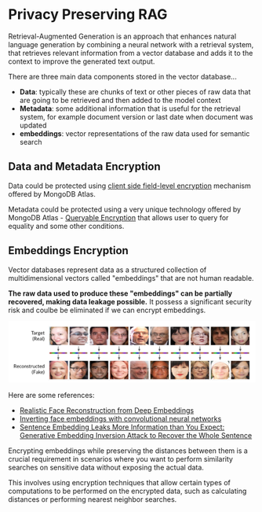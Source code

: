 # Privacy Preserving RAG

Retrieval-Augmented Generation is an approach that enhances natural language generation by combining a neural network with a retrieval system, that retrieves relevant information from a vector database and adds it to the context to improve the generated text output.

There are three main data components stored in the vector database...

- **Data**: typically these are chunks of text or other pieces of raw data that are going to be retrieved and then added to the model context
- **Metadata**: some additional information that is useful for the retrieval system, for example document version or last date when document was updated 
- **embeddings**: vector representations of the raw data used for semantic search


## Data and Metadata Encryption

Data could be protected using [client side field-level encryption](https://www.mongodb.com/docs/manual/core/csfle/) mechanism offered by MongoDB Atlas.

Metadata could be protected using a very unique technology offered by MongoDB Atlas - [Queryable Encryption](https://www.mongodb.com/docs/manual/core/queryable-encryption/) that allows user to query for equality and some other conditions.

## Embeddings Encryption

Vector databases represent data as a structured collection of multidimensional vectors called "embeddings" that are not human readable. 

**The raw data used to produce these "embeddings" can be partially recovered, making data leakage possible.** It possess a significant security risk and coulbe be eliminated if we can encrypt embeddings.

![alt text](images/reconstruction.jpeg)

Here are some references:

- [Realistic Face Reconstruction from Deep Embeddings](https://github.com/evendrow/face-reconstruction)
- [Inverting face embeddings with convolutional neural networks](https://arxiv.org/abs/1606.04189)
- [Sentence Embedding Leaks More Information than You Expect: Generative Embedding Inversion Attack to Recover the Whole Sentence](https://arxiv.org/abs/2305.03010)


Encrypting embeddings while preserving the distances between them is a crucial requirement in scenarios where you want to perform similarity searches on sensitive data without exposing the actual data. 

This involves using encryption techniques that allow certain types of computations to be performed on the encrypted data, such as calculating distances or performing nearest neighbor searches. 


